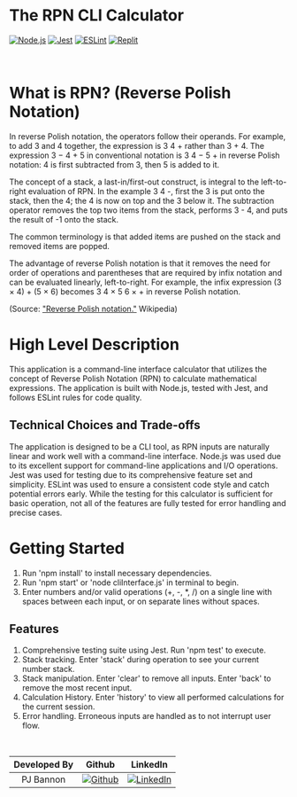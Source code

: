 # The RPN CLI Calculator

[![Node.js](https://img.shields.io/badge/node.js-%23339933.svg?style=for-the-badge&logo=node.js&logoColor=white)](https://nodejs.org/)
[![Jest](https://img.shields.io/badge/-jest-%23C21325?style=for-the-badge&logo=jest&logoColor=white)](https://jestjs.io/)
[![ESLint](https://img.shields.io/badge/ESLint-4B3263?style=for-the-badge&logo=eslint&logoColor=white)](https://eslint.org/)
[![Replit](https://img.shields.io/badge/Replit-DD1200?style=for-the-badge&logo=Replit&logoColor=white)](https://replit.com/~)
</div>

<br/>

# What is RPN? (Reverse Polish Notation)
In reverse Polish notation, the operators follow their operands. For example, to add 3 and 4 together, the expression is 3 4 + rather than 3 + 4. The expression 3 − 4 + 5 in conventional notation is 3 4 − 5 + in reverse Polish notation: 4 is first subtracted from 3, then 5 is added to it.

The concept of a stack, a last-in/first-out construct, is integral to the left-to-right evaluation of RPN. In the example 3 4 -, first the 3 is put onto the stack, then the 4; the 4 is now on top and the 3 below it. The subtraction operator removes the top two items from the stack, performs 3 - 4, and puts the result of -1 onto the stack.

The common terminology is that added items are pushed on the stack and removed items are popped.

The advantage of reverse Polish notation is that it removes the need for order of operations and parentheses that are required by infix notation and can be evaluated linearly, left-to-right. For example, the infix expression (3 × 4) + (5 × 6) becomes 3 4 × 5 6 × + in reverse Polish notation.

(Source: ["Reverse Polish notation."](https://en.wikipedia.org/wiki/Reverse_Polish_notation) Wikipedia)

# High Level Description
This application is a command-line interface calculator that utilizes the concept of Reverse Polish Notation (RPN) to calculate mathematical expressions. The application is built with Node.js, tested with Jest, and follows ESLint rules for code quality.


## Technical Choices and Trade-offs
The application is designed to be a CLI tool, as RPN inputs are naturally linear and work well with a command-line interface. Node.js was used due to its excellent support for command-line applications and I/O operations. Jest was used for testing due to its comprehensive feature set and simplicity. ESLint was used to ensure a consistent code style and catch potential errors early. While the testing for this calculator is sufficient for basic operation, not all of the features are fully tested for error handling and precise cases.


# Getting Started
1. Run 'npm install' to install necessary dependencies.
2. Run 'npm start' or 'node cliInterface.js' in terminal to begin.
3. Enter numbers and/or valid operations (+, -, *, /) on a single line with spaces between each input, or on separate lines without spaces.

## Features
1. Comprehensive testing suite using Jest. Run 'npm test' to execute.
2. Stack tracking. Enter 'stack' during operation to see your current number stack.
3. Stack manipulation. Enter 'clear' to remove all inputs. Enter 'back' to remove the most recent input.
4. Calculation History. Enter 'history' to view all performed calculations for the current session.
5. Error handling. Erroneous inputs are handled as to not interrupt user flow.

<br/>

| Developed By       | Github          | LinkedIn        |
| :------------------: | :-------------: | :-------------: |
| PJ Bannon | [![Github](https://img.shields.io/badge/github-%23121011.svg?style=for-the-badge&logo=github&logoColor=white)](https://github.com/Yomkool) | [![LinkedIn](https://img.shields.io/badge/LinkedIn-%230077B5.svg?logo=linkedin&logoColor=white)](https://www.linkedin.com/in/paulbannon/) |